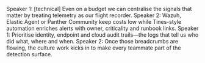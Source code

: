 Speaker 1: [technical] Even on a budget we can centralise the signals that matter by treating telemetry as our flight recorder.
Speaker 2: Wazuh, Elastic Agent or Panther Community keep costs low while Tines-style automation enriches alerts with owner, criticality and runbook links.
Speaker 1: Prioritise identity, endpoint and cloud audit trails—the logs that tell us who did what, where and when.
Speaker 2: Once those breadcrumbs are flowing, the culture work kicks in to make every teammate part of the detection surface.
